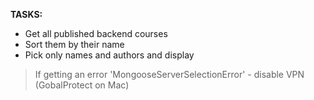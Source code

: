 
**TASKS:**
- Get all published backend courses
- Sort them by their name
- Pick only names and authors and display

> If getting an error 'MongooseServerSelectionError' - disable VPN (GobalProtect on Mac)
